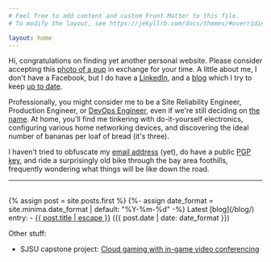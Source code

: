 ```yaml
---
# Feel free to add content and custom Front Matter to this file.
# To modify the layout, see https://jekyllrb.com/docs/themes/#overriding-theme-defaults

layout: home
---
```

Hi, congratulations on finding yet another personal website. Please consider accepting this [photo of a pup](/assets/img/PXL_20240322_234023975.jpg) in exchange for your time. A little about me, I don't have a Facebook, but I do have a [LinkedIn](https://www.linkedin.com/in/huangw91), and a [blog](/blog/) which I try to keep [up to date](https://xkcd.com/2723/).

Professionally, you might consider me to be a Site Reliability Engineer, Production Engineer, or [DevOps Engineer](https://www.sethvargo.com/the-ten-myths-of-devops/), even if we're still deciding on [the name](https://martinfowler.com/bliki/TwoHardThings.html). At home, you'll find me tinkering with do-it-yourself electronics, configuring various home networking devices, and discovering the ideal number of bananas per loaf of bread (it's three).

I haven't tried to obfuscate my [email address](mailto:ward@huangw.dev) (yet), do have a public [PGP key](https://huangw.dev/.well-known/openpgpkey/huangw.dev/hu/69mxofunysijdray184nfoddjzhkxuiw), and ride a surprisingly old bike through the bay area foothills, frequently wondering what things will be like down the road.

---
<br>
{% assign post = site.posts.first %}
{%- assign date_format = site.minima.date_format | default: "%Y-%m-%d" -%}
Latest [blog](/blog/) entry:
- <a href="{{ post.url | relative_url }}">{{ post.title | escape }}</a> ({{ post.date | date: date_format }})

Other stuff:
- SJSU capstone project: [Cloud gaming with in-game video conferencing](github.com/Huang-W/zoom-gaming)
